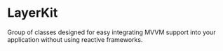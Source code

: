 # LayerKit
Group of classes designed for easy integrating MVVM support into your application without using reactive frameworks.
